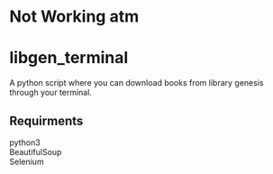 # Not Working atm

# libgen_terminal
A python script where you can download books from library genesis through your terminal.

## Requirments
python3                                                            
BeautifulSoup                                                                                      
Selenium                                                                         
